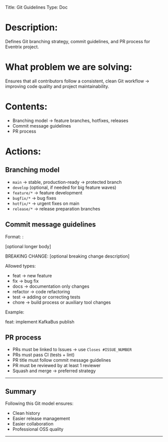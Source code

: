 Title: Git Guidelines
Type: Doc

# Description:

Defines Git branching strategy, commit guidelines, and PR process for Eventrix project.

# What problem we are solving:

Ensures that all contributors follow a consistent, clean Git workflow → improving code quality and project maintainability.

# Contents:

- Branching model → feature branches, hotfixes, releases
- Commit message guidelines
- PR process

# Actions:

## Branching model

- `main` → stable, production-ready → protected branch
- `develop` (optional, if needed for big feature waves)
- `feature/*` → feature development
- `bugfix/*` → bug fixes
- `hotfix/*` → urgent fixes on main
- `release/*` → release preparation branches

## Commit message guidelines

Format:
<type>: <short description>

[optional longer body]

BREAKING CHANGE: [optional breaking change description]


Allowed types:

- feat → new feature
- fix → bug fix
- docs → documentation only changes
- refactor → code refactoring
- test → adding or correcting tests
- chore → build process or auxiliary tool changes

Example:

feat: implement KafkaBus publish


## PR process

- PRs must be linked to Issues → use `Closes #ISSUE_NUMBER`
- PRs must pass CI (tests + lint)
- PR title must follow commit message guidelines
- PR must be reviewed by at least 1 reviewer
- Squash and merge → preferred strategy

---

## Summary

Following this Git model ensures:

- Clean history  
- Easier release management  
- Easier collaboration  
- Professional OSS quality

---


